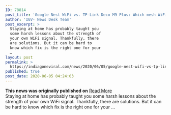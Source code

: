 ```yaml
---
ID: 78814
post_title: 'Google Nest WiFi vs. TP-Link Deco M9 Plus: Which mesh WiFi system is right for you?'
author: 'IGV- News Desk Team'
post_excerpt: >
  Staying at home has probably taught you
  some harsh lessons about the strength of
  your own WiFi signal. Thankfully, there
  are solutions. But it can be hard to
  know which fix is the right one for your
  …
layout: post
permalink: >
  https://indiagoneviral.com/news/2020/06/05/google-nest-wifi-vs-tp-link-deco-m9-plus-which-mesh-wifi-system-is-right-for-you/78814/india-gone-viral/
published: true
post_date: 2020-06-05 04:24:03
---
```

<b>This news was originally published on</b> <a href="https://mashable.com/article/google-nest-wifi-vs-tplink-deco-m9-plus/" class="button purchase" rel="nofollow noopener noreferrer" target="_blank">Read More</a> <br/>Staying at home has probably taught you some harsh lessons about the strength of your own WiFi signal. Thankfully, there are solutions. But it can be hard to know which fix is the right one for your …